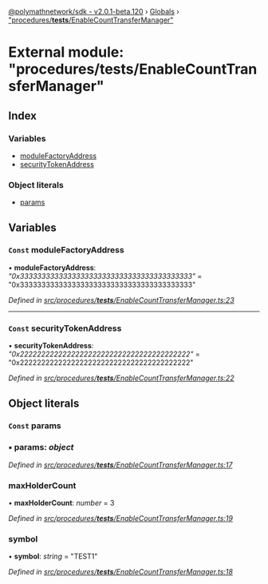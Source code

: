 [@polymathnetwork/sdk - v2.0.1-beta.120](../README.md) › [Globals](../globals.md) › ["procedures/**tests**/EnableCountTransferManager"](_procedures___tests___enablecounttransfermanager_.md)

# External module: "procedures/**tests**/EnableCountTransferManager"

## Index

### Variables

- [moduleFactoryAddress](_procedures___tests___enablecounttransfermanager_.md#const-modulefactoryaddress)
- [securityTokenAddress](_procedures___tests___enablecounttransfermanager_.md#const-securitytokenaddress)

### Object literals

- [params](_procedures___tests___enablecounttransfermanager_.md#const-params)

## Variables

### `Const` moduleFactoryAddress

• **moduleFactoryAddress**: _"0x3333333333333333333333333333333333333333"_ = "0x3333333333333333333333333333333333333333"

_Defined in [src/procedures/**tests**/EnableCountTransferManager.ts:23](https://github.com/PolymathNetwork/polymath-sdk/blob/1da5bc5/src/procedures/__tests__/EnableCountTransferManager.ts#L23)_

---

### `Const` securityTokenAddress

• **securityTokenAddress**: _"0x2222222222222222222222222222222222222222"_ = "0x2222222222222222222222222222222222222222"

_Defined in [src/procedures/**tests**/EnableCountTransferManager.ts:22](https://github.com/PolymathNetwork/polymath-sdk/blob/1da5bc5/src/procedures/__tests__/EnableCountTransferManager.ts#L22)_

## Object literals

### `Const` params

### ▪ **params**: _object_

_Defined in [src/procedures/**tests**/EnableCountTransferManager.ts:17](https://github.com/PolymathNetwork/polymath-sdk/blob/1da5bc5/src/procedures/__tests__/EnableCountTransferManager.ts#L17)_

### maxHolderCount

• **maxHolderCount**: _number_ = 3

_Defined in [src/procedures/**tests**/EnableCountTransferManager.ts:19](https://github.com/PolymathNetwork/polymath-sdk/blob/1da5bc5/src/procedures/__tests__/EnableCountTransferManager.ts#L19)_

### symbol

• **symbol**: _string_ = "TEST1"

_Defined in [src/procedures/**tests**/EnableCountTransferManager.ts:18](https://github.com/PolymathNetwork/polymath-sdk/blob/1da5bc5/src/procedures/__tests__/EnableCountTransferManager.ts#L18)_
